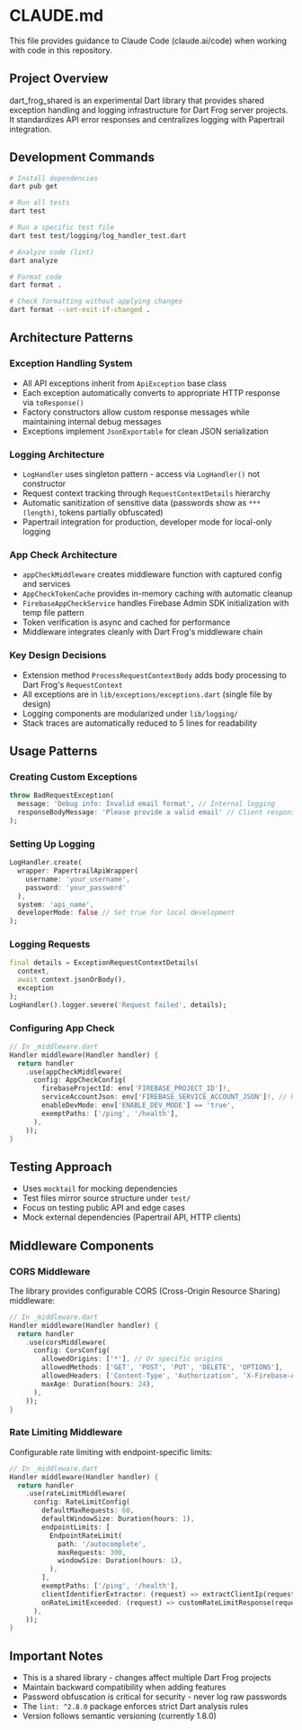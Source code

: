 # CLAUDE.md

This file provides guidance to Claude Code (claude.ai/code) when working with code in this repository.

## Project Overview

dart_frog_shared is an experimental Dart library that provides shared exception handling and logging infrastructure for Dart Frog server projects. It standardizes API error responses and centralizes logging with Papertrail integration.

## Development Commands

```bash
# Install dependencies
dart pub get

# Run all tests
dart test

# Run a specific test file
dart test test/logging/log_handler_test.dart

# Analyze code (lint)
dart analyze

# Format code
dart format .

# Check formatting without applying changes
dart format --set-exit-if-changed .
```

## Architecture Patterns

### Exception Handling System
- All API exceptions inherit from `ApiException` base class
- Each exception automatically converts to appropriate HTTP response via `toResponse()`
- Factory constructors allow custom response messages while maintaining internal debug messages
- Exceptions implement `JsonExportable` for clean JSON serialization

### Logging Architecture
- `LogHandler` uses singleton pattern - access via `LogHandler()` not constructor
- Request context tracking through `RequestContextDetails` hierarchy
- Automatic sanitization of sensitive data (passwords show as `***(length)`, tokens partially obfuscated)
- Papertrail integration for production, developer mode for local-only logging

### App Check Architecture
- `appCheckMiddleware` creates middleware function with captured config and services
- `AppCheckTokenCache` provides in-memory caching with automatic cleanup
- `FirebaseAppCheckService` handles Firebase Admin SDK initialization with temp file pattern
- Token verification is async and cached for performance
- Middleware integrates cleanly with Dart Frog's middleware chain

### Key Design Decisions
- Extension method `ProcessRequestContextBody` adds body processing to Dart Frog's `RequestContext`
- All exceptions are in `lib/exceptions/exceptions.dart` (single file by design)
- Logging components are modularized under `lib/logging/`
- Stack traces are automatically reduced to 5 lines for readability

## Usage Patterns

### Creating Custom Exceptions
```dart
throw BadRequestException(
  message: 'Debug info: Invalid email format', // Internal logging
  responseBodyMessage: 'Please provide a valid email' // Client response
);
```

### Setting Up Logging
```dart
LogHandler.create(
  wrapper: PapertrailApiWrapper(
    username: 'your_username',
    password: 'your_password'
  ),
  system: 'api_name',
  developerMode: false // Set true for local development
);
```

### Logging Requests
```dart
final details = ExceptionRequestContextDetails(
  context,
  await context.jsonOrBody(),
  exception
);
LogHandler().logger.severe('Request failed', details);
```

### Configuring App Check
```dart
// In _middleware.dart
Handler middleware(Handler handler) {
  return handler
    .use(appCheckMiddleware(
      config: AppCheckConfig(
        firebaseProjectId: env['FIREBASE_PROJECT_ID']!,
        serviceAccountJson: env['FIREBASE_SERVICE_ACCOUNT_JSON']!, // Raw JSON string
        enableDevMode: env['ENABLE_DEV_MODE'] == 'true',
        exemptPaths: ['/ping', '/health'],
      ),
    ));
}
```

## Testing Approach
- Uses `mocktail` for mocking dependencies
- Test files mirror source structure under `test/`
- Focus on testing public API and edge cases
- Mock external dependencies (Papertrail API, HTTP clients)

## Middleware Components

### CORS Middleware
The library provides configurable CORS (Cross-Origin Resource Sharing) middleware:

```dart
// In _middleware.dart
Handler middleware(Handler handler) {
  return handler
    .use(corsMiddleware(
      config: CorsConfig(
        allowedOrigins: ['*'], // Or specific origins
        allowedMethods: ['GET', 'POST', 'PUT', 'DELETE', 'OPTIONS'],
        allowedHeaders: ['Content-Type', 'Authorization', 'X-Firebase-AppCheck'],
        maxAge: Duration(hours: 24),
      ),
    ));
}
```

### Rate Limiting Middleware
Configurable rate limiting with endpoint-specific limits:

```dart
// In _middleware.dart
Handler middleware(Handler handler) {
  return handler
    .use(rateLimitMiddleware(
      config: RateLimitConfig(
        defaultMaxRequests: 60,
        defaultWindowSize: Duration(hours: 1),
        endpointLimits: [
          EndpointRateLimit(
            path: '/autocomplete',
            maxRequests: 300,
            windowSize: Duration(hours: 1),
          ),
        ],
        exemptPaths: ['/ping', '/health'],
        clientIdentifierExtractor: (request) => extractClientIp(request),
        onRateLimitExceeded: (request) => customRateLimitResponse(request),
      ),
    ));
}
```

## Important Notes
- This is a shared library - changes affect multiple Dart Frog projects
- Maintain backward compatibility when adding features
- Password obfuscation is critical for security - never log raw passwords
- The `lint: ^2.8.0` package enforces strict Dart analysis rules
- Version follows semantic versioning (currently 1.8.0)